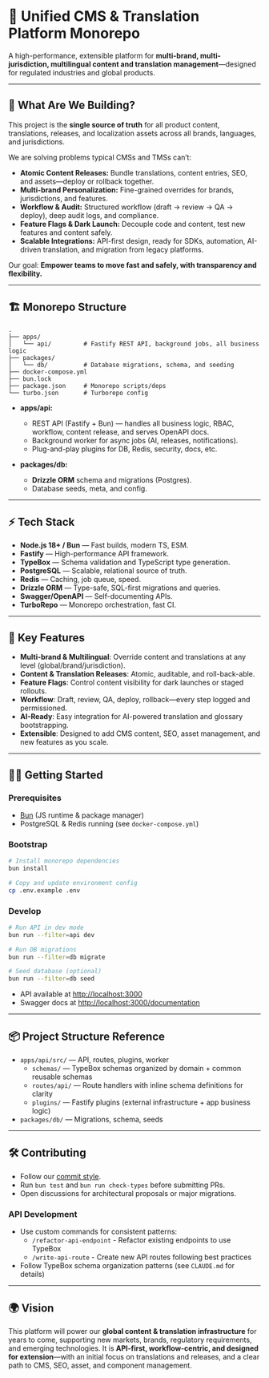 # 🚀 Unified CMS & Translation Platform Monorepo

A high-performance, extensible platform for **multi-brand, multi-jurisdiction, multilingual content and translation management**—designed for regulated industries and global products.

---

## 🧭 **What Are We Building?**

This project is the **single source of truth** for all product content, translations, releases, and localization assets across all brands, languages, and jurisdictions.

We are solving problems typical CMSs and TMSs can’t:

- **Atomic Content Releases:** Bundle translations, content entries, SEO, and assets—deploy or rollback together.
- **Multi-brand Personalization:** Fine-grained overrides for brands, jurisdictions, and features.
- **Workflow & Audit:** Structured workflow (draft → review → QA → deploy), deep audit logs, and compliance.
- **Feature Flags & Dark Launch:** Decouple code and content, test new features and content safely.
- **Scalable Integrations:** API-first design, ready for SDKs, automation, AI-driven translation, and migration from legacy platforms.

Our goal: **Empower teams to move fast and safely, with transparency and flexibility.**

---

## 🏗️ **Monorepo Structure**

```
.
├── apps/
│   └── api/         # Fastify REST API, background jobs, all business logic
├── packages/
│   └── db/          # Database migrations, schema, and seeding
├── docker-compose.yml
├── bun.lock
├── package.json     # Monorepo scripts/deps
└── turbo.json       # Turborepo config
```

- **apps/api:**
  - REST API (Fastify + Bun) — handles all business logic, RBAC, workflow, content release, and serves OpenAPI docs.
  - Background worker for async jobs (AI, releases, notifications).
  - Plug-and-play plugins for DB, Redis, security, docs, etc.

- **packages/db:**
  - **Drizzle ORM** schema and migrations (Postgres).
  - Database seeds, meta, and config.

---

## ⚡ **Tech Stack**

- **Node.js 18+ / Bun** — Fast builds, modern TS, ESM.
- **Fastify** — High-performance API framework.
- **TypeBox** — Schema validation and TypeScript type generation.
- **PostgreSQL** — Scalable, relational source of truth.
- **Redis** — Caching, job queue, speed.
- **Drizzle ORM** — Type-safe, SQL-first migrations and queries.
- **Swagger/OpenAPI** — Self-documenting APIs.
- **TurboRepo** — Monorepo orchestration, fast CI.

---

## 🧩 **Key Features**

- **Multi-brand & Multilingual**: Override content and translations at any level (global/brand/jurisdiction).
- **Content & Translation Releases**: Atomic, auditable, and roll-back-able.
- **Feature Flags**: Control content visibility for dark launches or staged rollouts.
- **Workflow**: Draft, review, QA, deploy, rollback—every step logged and permissioned.
- **AI-Ready**: Easy integration for AI-powered translation and glossary bootstrapping.
- **Extensible**: Designed to add CMS content, SEO, asset management, and new features as you scale.

---

## 🏃‍♂️ **Getting Started**

### Prerequisites

- [Bun](https://bun.sh/) (JS runtime & package manager)
- PostgreSQL & Redis running (see `docker-compose.yml`)

### Bootstrap

```bash
# Install monorepo dependencies
bun install

# Copy and update environment config
cp .env.example .env
```

### Develop

```bash
# Run API in dev mode
bun run --filter=api dev

# Run DB migrations
bun run --filter=db migrate

# Seed database (optional)
bun run --filter=db seed
```

- API available at [http://localhost:3000](http://localhost:3000)
- Swagger docs at [http://localhost:3000/documentation](http://localhost:3000/documentation)

---

## 📦 **Project Structure Reference**

- `apps/api/src/` — API, routes, plugins, worker
  - `schemas/` — TypeBox schemas organized by domain + common reusable schemas
  - `routes/api/` — Route handlers with inline schema definitions for clarity
  - `plugins/` — Fastify plugins (external infrastructure + app business logic)
- `packages/db/` — Migrations, schema, seeds

---

## 🛠️ **Contributing**

- Follow our [commit style](#).
- Run `bun test` and `bun run check-types` before submitting PRs.
- Open discussions for architectural proposals or major migrations.

### API Development
- Use custom commands for consistent patterns:
  - `/refactor-api-endpoint` - Refactor existing endpoints to use TypeBox
  - `/write-api-route` - Create new API routes following best practices
- Follow TypeBox schema organization patterns (see `CLAUDE.md` for details)

---

## 🌍 **Vision**

This platform will power our **global content & translation infrastructure** for years to come, supporting new markets, brands, regulatory requirements, and emerging technologies.
It is **API-first, workflow-centric, and designed for extension**—with an initial focus on translations and releases, and a clear path to CMS, SEO, asset, and component management.
